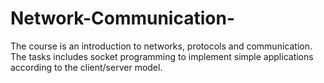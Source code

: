 # Network-Communication-
The course is an introduction to networks, protocols and communication. The tasks includes socket programming to implement simple applications according to the client/server model.

